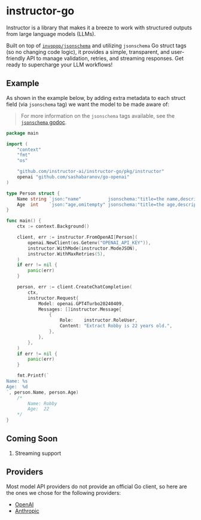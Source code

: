 # instructor-go

Instructor is a library that makes it a breeze to work with structured outputs from large language models (LLMs).

Built on top of [`invopop/jsonschema`](https://github.com/invopop/jsonschema) and utilizing `jsonschema` Go struct tags (so no changing code logic), it provides a simple, transparent, and user-friendly API to manage validation, retries, and streaming responses. Get ready to supercharge your LLM workflows!

## Example

As shown in the example below, by adding extra metadata to each struct field (via `jsonschema` tag) we want the model to be made aware of:

> For more information on the `jsonschema` tags available, see the [`jsonschema` godoc](https://pkg.go.dev/github.com/invopop/jsonschema?utm_source=godoc).

```go
package main

import (
	"context"
	"fmt"
	"os"

	"github.com/instructor-ai/instructor-go/pkg/instructor"
	openai "github.com/sashabaranov/go-openai"
)

type Person struct {
	Name string `json:"name"          jsonschema:"title=the name,description=The name of the person,example=joe,example=lucy"`
	Age  int    `json:"age,omitempty" jsonschema:"title=the age,description=The age of the person,example=25,example=67"`
}

func main() {
	ctx := context.Background()

	client, err := instructor.FromOpenAI[Person](
		openai.NewClient(os.Getenv("OPENAI_API_KEY")),
		instructor.WithMode(instructor.ModeJSON),
		instructor.WithMaxRetries(5),
	)
	if err != nil {
		panic(err)
	}

	person, err := client.CreateChatCompletion(
		ctx,
		instructor.Request{
			Model: openai.GPT4Turbo20240409,
			Messages: []instructor.Message{
				{
					Role:    instructor.RoleUser,
					Content: "Extract Robby is 22 years old.",
				},
			},
		},
	)
	if err != nil {
		panic(err)
	}

	fmt.Printf(`
Name: %s
Age:  %d
`, person.Name, person.Age)
	/*
		Name: Robby
		Age:  22
	*/
}
```

## Coming Soon

1. Streaming support

## Providers

Most model API providers do not provide an official Go client, so here are the ones we chose for the following providers:

- [OpenAI](https://github.com/sashabaranov/go-openai)
- [Anthropic](https://github.com/madebywelch/anthropic-go)
